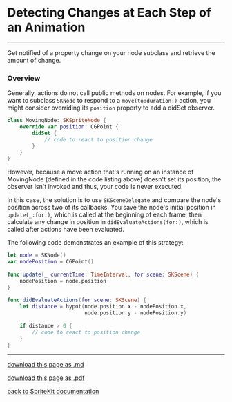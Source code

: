 # Detecting Changes at Each Step of an Animation

----------------------------

Get notified of a property change on your node subclass and retrieve the amount of change.

### Overview

Generally, actions do not call public methods on nodes. For example, if you want to subclass `SKNode` to respond to a `move(to:duration:)` action, you might consider overriding its `position` property to add a didSet observer.

```swift
class MovingNode: SKSpriteNode {
    override var position: CGPoint {
        didSet {
            // code to react to position change
        }
    }
}
```

However, because a move action that's running on an instance of MovingNode (defined in the code listing above) doesn't set its position, the observer isn't invoked and thus, your code is never executed.

In this case, the solution is to use `SKSceneDelegate` and compare the node's position across two of its callbacks. You save the node's initial position in `update(_:for:)`, which is called at the beginning of each frame, then calculate any change in position in `didEvaluateActions(for:)`, which is called after actions have been evaluated.

The following code demonstrates an example of this strategy:

```swift
let node = SKNode()
var nodePosition = CGPoint()
     
func update(_ currentTime: TimeInterval, for scene: SKScene) {
    nodePosition = node.position
}
     
func didEvaluateActions(for scene: SKScene) {
    let distance = hypot(node.position.x - nodePosition.x,
                         node.position.y - nodePosition.y)
    
    if distance > 0 {
        // code to react to position change
    }
}
```

--------------------------

[download this page as .md](https://raw.githubusercontent.com/retrokid/retrokid.github.io/master/tech_notes/spritekit_documentation/063-skaction-detecting-changes-at-each-step-of-an-animation.md)

[download this page as .pdf](https://github.com/retrokid/retrokid.github.io/raw/master/tech_notes/spritekit_documentation/063-skaction-detecting-changes-at-each-step-of-an-animation.pdf)

[back to SpriteKit documentation](./spritekit-documentation)
